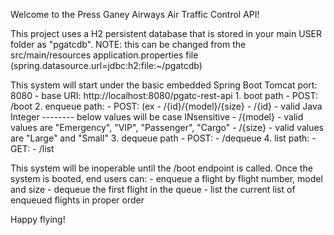 Welcome to the Press Ganey Airways Air Traffic Control API!

This project uses a H2 persistent database that is stored in your main USER folder as "pgatcdb".  NOTE:  this can be 
changed from the src/main/resources application.properties file (spring.datasource.url=jdbc:h2:file:~/pgatcdb)

This system will start under the basic embedded Spring Boot Tomcat port:  8080
	- base URI:  http://localhost:8080/pgatc-rest-api
		1. boot path - POST:
			  /boot
		2. enqueue path: - POST:  (ex - /{id}/{model}/{size}
			- /{id} - valid Java Integer
			--------  below values will be case INsensitive
			- /{model} - valid values are "Emergency", "VIP", "Passenger", "Cargo"
			- /{size}  - valid values are "Large" and "Small"
		3. dequeue path - POST:
			- /dequeue
		4. list path: - GET:
			- /list

This system will be inoperable until the /boot endpoint is called.
Once the system is booted, end users can:
	- enqueue a flight by flight number, model and size
	- dequeue the first flight in the queue
	- list the current list of enqueued flights in proper order
	
Happy flying!